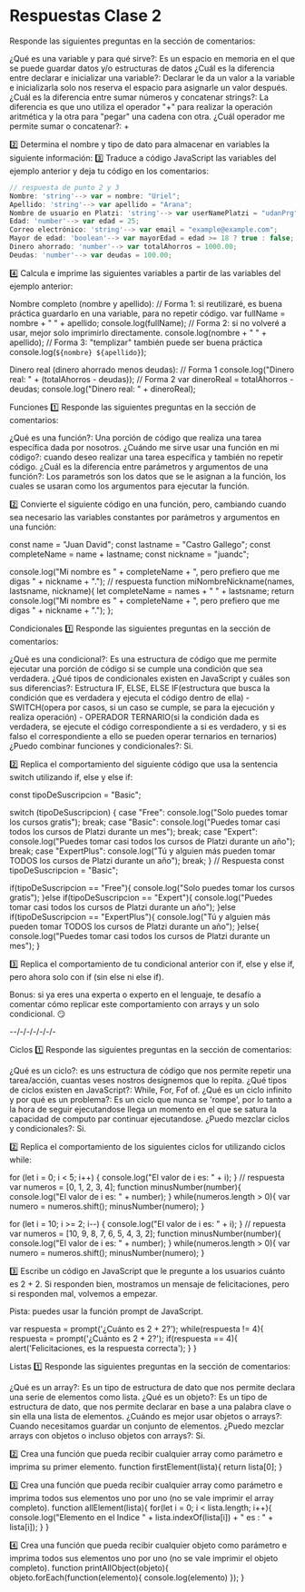 # Respuestas Clase 2

Responde las siguientes preguntas en la sección de comentarios:

¿Qué es una variable y para qué sirve?: Es un espacio en memoria en el que se puede guardar datos y/o estructuras de datos
¿Cuál es la diferencia entre declarar e inicializar una variable?: Declarar le da un valor a la variable e inicializarla solo nos reserva el espacio para asignarle un valor después.
¿Cuál es la diferencia entre sumar números y concatenar strings?: La diferencia es que uno utiliza el operador "+" para realizar la operación aritmética y la otra para "pegar" una cadena con otra.
¿Cuál operador me permite sumar o concatenar?: +

2️⃣ Determina el nombre y tipo de dato para almacenar en variables la siguiente información:
3️⃣ Traduce a código JavaScript las variables del ejemplo anterior y deja tu código en los comentarios:

```js
// respuesta de punto 2 y 3
Nombre: 'string'--> var = nombre: "Uriel";
Apellido: 'string'--> var apellido = "Arana";
Nombre de usuario en Platzi: 'string'--> var userNamePlatzi = "udanPrg";
Edad: 'number'--> var edad = 25;
Correo electrónico: 'string'--> var email = "example@example.com";
Mayor de edad: 'boolean'--> var mayorEdad = edad >= 18 ? true : false;
Dinero ahorrado: 'number'--> var totalAhorros = 1000.00;
Deudas: 'number'--> var deudas = 100.00;
```


4️⃣ Calcula e imprime las siguientes variables a partir de las variables del ejemplo anterior:

Nombre completo (nombre y apellido):
// Forma 1: si reutilizaré, es buena práctica guardarlo en una variable, para no repetir código.
var fullName = nombre + " " + apellido;
console.log(fullName);
// Forma 2: si no volveré a usar, mejor solo imprimirlo directamente.
console.log(nombre + " " + apellido);
// Forma 3: "templizar" también puede ser buena práctica
console.log(`${nombre} ${apellido}`);

Dinero real (dinero ahorrado menos deudas):
// Forma 1
console.log("Dinero real: " + (totalAhorros - deudas));
// Forma 2
var dineroReal = totalAhorros - deudas;
console.log("Dinero real: " + dineroReal);

Funciones
1️⃣ Responde las siguientes preguntas en la sección de comentarios:

¿Qué es una función?: Una porción de código que realiza una tarea específica dada por nosotros.
¿Cuándo me sirve usar una función en mi código?: cuando deseo realizar una tarea específica y también no repetir código.
¿Cuál es la diferencia entre parámetros y argumentos de una función?: Los parametrós son los datos que se le asignan a la función, los cuales se usaran como los argumentos para ejecutar la función. 

2️⃣ Convierte el siguiente código en una función, pero, cambiando cuando sea necesario las variables constantes por parámetros y argumentos en una función:

const name = "Juan David";
const lastname = "Castro Gallego";
const completeName = name + lastname;
const nickname = "juandc";

console.log("Mi nombre es " + completeName + ", pero prefiero que me digas " + nickname + ".");
// respuesta
function miNombreNickname(names, lastsname, nickname){
    let completeName = names + " " + lastsname;
    return console.log("Mi nombre es " + completeName + ", pero prefiero que me digas " + nickname + ".");
};

Condicionales
1️⃣ Responde las siguientes preguntas en la sección de comentarios:

¿Qué es una condicional?: Es una estructura de código que me permite ejecutar una porción de código si se cumple una condición que sea verdadera.
¿Qué tipos de condicionales existen en JavaScript y cuáles son sus diferencias?: Estructura IF, ELSE, ELSE IF(estructura que busca la condición que es verdadera y ejecuta el código dentro de ella) - SWITCH(opera por casos, si un caso se cumple, se para la ejecución y realiza operación) - OPERADOR TERNARIO(si la condición dada es verdadera, se ejecute el código correspondiente a si es verdadero, y si es falso el correspondiente a ello se pueden operar ternarios en ternarios)
¿Puedo combinar funciones y condicionales?: Si.

2️⃣ Replica el comportamiento del siguiente código que usa la sentencia switch utilizando if, else y else if:

const tipoDeSuscripcion = "Basic";

switch (tipoDeSuscripcion) {
   case "Free":
       console.log("Solo puedes tomar los cursos gratis");
       break;
   case "Basic":
       console.log("Puedes tomar casi todos los cursos de Platzi durante un mes");
       break;
   case "Expert":
       console.log("Puedes tomar casi todos los cursos de Platzi durante un año");
       break;
   case "ExpertPlus":
       console.log("Tú y alguien más pueden tomar TODOS los cursos de Platzi durante un año");
       break;
}
// Respuesta
const tipoDeSuscripcion = "Basic";

if(tipoDeSuscripcion == "Free"){
    console.log("Solo puedes tomar los cursos gratis");
}else if(tipoDeSuscripcion == "Expert"){
    console.log("Puedes tomar casi todos los cursos de Platzi durante un año");
}else if(tipoDeSuscripcion == "ExpertPlus"){
    console.log("Tú y alguien más pueden tomar TODOS los cursos de Platzi durante un año");
}else{
    console.log("Puedes tomar casi todos los cursos de Platzi durante un mes");
}

3️⃣ Replica el comportamiento de tu condicional anterior con if, else y else if, pero ahora solo con if (sin else ni else if).

Bonus: si ya eres una experta o experto en el lenguaje, te desafío a comentar cómo replicar este comportamiento con arrays y un solo condicional. 😏

--/-/-/-/-/-/-


Ciclos
1️⃣ Responde las siguientes preguntas en la sección de comentarios:

¿Qué es un ciclo?: es uns estructura de código que nos permite repetir una tarea/acción, cuantas veses nostros designemos que lo repita.
¿Qué tipos de ciclos existen en JavaScript?: While, For, Fof of.
¿Qué es un ciclo infinito y por qué es un problema?: Es un ciclo que nunca se 'rompe', por lo tanto a la hora de seguir ejecutandose llega un momento en el que se satura la capacidad de computo par continuar ejecutandose.
¿Puedo mezclar ciclos y condicionales?: Si.

2️⃣ Replica el comportamiento de los siguientes ciclos for utilizando ciclos while:

for (let i = 0; i < 5; i++) {
    console.log("El valor de i es: " + i);
}
// respuesta
var numeros = [0, 1, 2, 3, 4];
function minusNumber(number){
    console.log("El valor de i es: " + number);
}
while(numeros.length > 0){
    var numero = numeros.shift();
    minusNumber(numero);
}

for (let i = 10; i >= 2; i--) {
    console.log("El valor de i es: " + i);
}
// repuesta
var numeros = [10, 9, 8, 7, 6, 5, 4, 3, 2];
function minusNumber(number){
    console.log("El valor de i es: " + number);
}
while(numeros.length > 0){
    var numero = numeros.shift();
    minusNumber(numero);
}


3️⃣ Escribe un código en JavaScript que le pregunte a los usuarios cuánto es 2 + 2. Si responden bien, mostramos un mensaje de felicitaciones, pero si responden mal, volvemos a empezar.

Pista: puedes usar la función prompt de JavaScript.

var respuesta = prompt('¿Cuánto es 2 + 2?');
while(respuesta != 4){
    respuesta = prompt('¿Cuánto es 2 + 2?');
    if(respuesta == 4){
        alert('Felicitaciones, es la respuesta correcta');
    }
}


Listas
1️⃣ Responde las siguientes preguntas en la sección de comentarios:

¿Qué es un array?: Es un tipo de estructura de dato que nos permite declara una serie de elementos como lista.
¿Qué es un objeto?: Es un tipo de estructura de dato, que nos permite declarar en base a una palabra clave o sin ella una lista de elementos.
¿Cuándo es mejor usar objetos o arrays?: Cuando necesitamos guardar un conjunto de elementos.
¿Puedo mezclar arrays con objetos o incluso objetos con arrays?: Si.

2️⃣ Crea una función que pueda recibir cualquier array como parámetro e imprima su primer elemento.
function firstElement(lista){
    return lista[0];
}

3️⃣ Crea una función que pueda recibir cualquier array como parámetro e imprima todos sus elementos uno por uno (no se vale imprimir el array completo).
function allElement(lista){
    for(let i = 0; i < lista.length; i++){
        console.log("Elemento en el Indice " + lista.indexOf(lista[i]) + " es : " + lista[i]);
    }
}

4️⃣ Crea una función que pueda recibir cualquier objeto como parámetro e imprima todos sus elementos uno por uno (no se vale imprimir el objeto completo).
function printAllObject(objeto){
    objeto.forEach(function(elemento){
        console.log(elemento)
    });
}